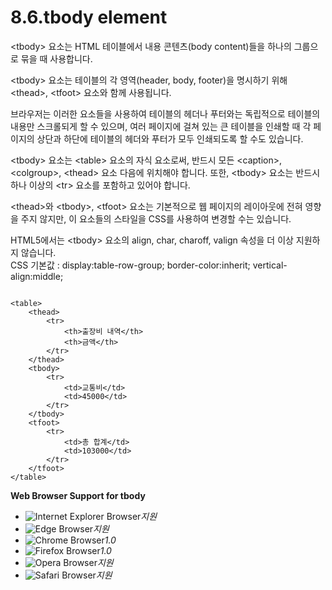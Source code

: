 # 8.6.tbody element

&lt;tbody&gt; 요소는 HTML 테이블에서 내용 콘텐츠\(body content\)들을 하나의 그룹으로 묶을 때 사용합니다.  
  
&lt;tbody&gt; 요소는 테이블의 각 영역\(header, body, footer\)을 명시하기 위해 &lt;thead&gt;, &lt;tfoot&gt; 요소와 함께 사용됩니다.  
  
브라우저는 이러한 요소들을 사용하여 테이블의 헤더나 푸터와는 독립적으로 테이블의 내용만 스크롤되게 할 수 있으며, 여러 페이지에 걸쳐 있는 큰 테이블을 인쇄할 때 각 페이지의 상단과 하단에 테이블의 헤더와 푸터가 모두 인쇄되도록 할 수도 있습니다.  
  
&lt;tbody&gt; 요소는 &lt;table&gt; 요소의 자식 요소로써, 반드시 모든 &lt;caption&gt;, &lt;colgroup&gt;, &lt;thead&gt; 요소 다음에 위치해야 합니다. 또한, &lt;tbody&gt; 요소는 반드시 하나 이상의 &lt;tr&gt; 요소를 포함하고 있어야 합니다.  
  
&lt;thead&gt;와 &lt;tbody&gt;, &lt;tfoot&gt; 요소는 기본적으로 웹 페이지의 레이아웃에 전혀 영향을 주지 않지만, 이 요소들의 스타일을 CSS를 사용하여 변경할 수는 있습니다.  
  
HTML5에서는 &lt;tbody&gt; 요소의 align, char, charoff, valign 속성을 더 이상 지원하지 않습니다.  
CSS 기본값 : display:table-row-group; border-color:inherit; vertical-align:middle;

```text

<table>
	<thead>
		<tr>
			<th>출장비 내역</th>
			<th>금액</th>
		</tr>
	</thead>
	<tbody>
		<tr>
			<td>교통비</td>
			<td>45000</td>
		</tr>
	</tbody>
	<tfoot>
		<tr>
			<td>총 합계</td>
			<td>103000</td>
		</tr>
	</tfoot>
</table>
```

**Web Browser Support for tbody**

* ![Internet Explorer Browser](images/icon/ico_ie-true.png)_지원_
* ![Edge Browser](images/icon/ico_edge-true.png)_지원_
* ![Chrome Browser](images/icon/ico_chrome-true.png)_1.0_
* ![Firefox Browser](images/icon/ico_firefox-true.png)_1.0_
* ![Opera Browser](images/icon/ico_opera-true.png)_지원_
* ![Safari Browser](images/icon/ico_safari-true.png)_지원_


